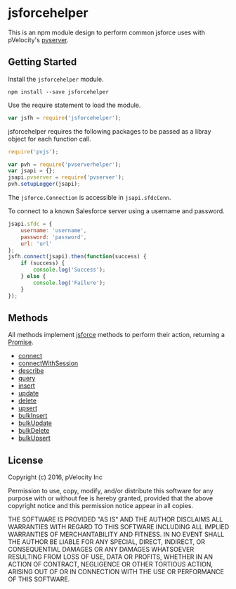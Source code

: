 # jsforcehelper

This is an npm module design to perform common jsforce uses with pVelocity's [pvserver](https://github.com/pVelocity/pvserver).

## Getting Started

Install the ``jsforcehelper`` module.

    npm install --save jsforcehelper

Use the require statement to load the module.

```js
var jsfh = require('jsforcehelper');
```

jsforcehelper requires the following packages to be passed as a libray object for each function call.

```js
require('pvjs');

var pvh = require('pvserverhelper');
var jsapi = {};
jsapi.pvserver = require('pvserver');
pvh.setupLogger(jsapi);
```
The ``jsforce.Connection`` is accessible in ``jsapi.sfdcConn``.

To connect to a known Salesforce server using a username and password.
```js
jsapi.sfdc = {
	username: 'username',
	password: 'password',
	url: 'url'
};
jsfh.connect(jsapi).then(function(success) {
    if (success) {
        console.log('Success');
    } else {
        console.log('Failure');
    }
});
```

## Methods
All methods implement [jsforce](https://jsforce.github.io/document/) methods to perform their action, returning a [Promise](https://developer.mozilla.org/en/docs/Web/JavaScript/Reference/Global_Objects/Promise).

- [connect](docs/connect.md)
- [connectWithSession](docs/connectWithSession.md)
- [describe](docs/describe.md)
- [query](docs/query.md)
- [insert](docs/insert.md)
- [update](docs/update.md)
- [delete](docs/delete.md)
- [upsert](docs/upsert.md)
- [bulkInsert](docs/bulkInsert.md)
- [bulkUpdate](docs/bulkUpdate.md)
- [bulkDelete](docs/bulkDelete.md)
- [bulkUpsert](docs/bulkUpsert.md)

## License

Copyright (c) 2016, pVelocity Inc

Permission to use, copy, modify, and/or distribute this software for any
purpose with or without fee is hereby granted, provided that the above
copyright notice and this permission notice appear in all copies.

THE SOFTWARE IS PROVIDED "AS IS" AND THE AUTHOR DISCLAIMS ALL WARRANTIES
WITH REGARD TO THIS SOFTWARE INCLUDING ALL IMPLIED WARRANTIES OF
MERCHANTABILITY AND FITNESS. IN NO EVENT SHALL THE AUTHOR BE LIABLE FOR
ANY SPECIAL, DIRECT, INDIRECT, OR CONSEQUENTIAL DAMAGES OR ANY DAMAGES
WHATSOEVER RESULTING FROM LOSS OF USE, DATA OR PROFITS, WHETHER IN AN
ACTION OF CONTRACT, NEGLIGENCE OR OTHER TORTIOUS ACTION, ARISING OUT OF
OR IN CONNECTION WITH THE USE OR PERFORMANCE OF THIS SOFTWARE.